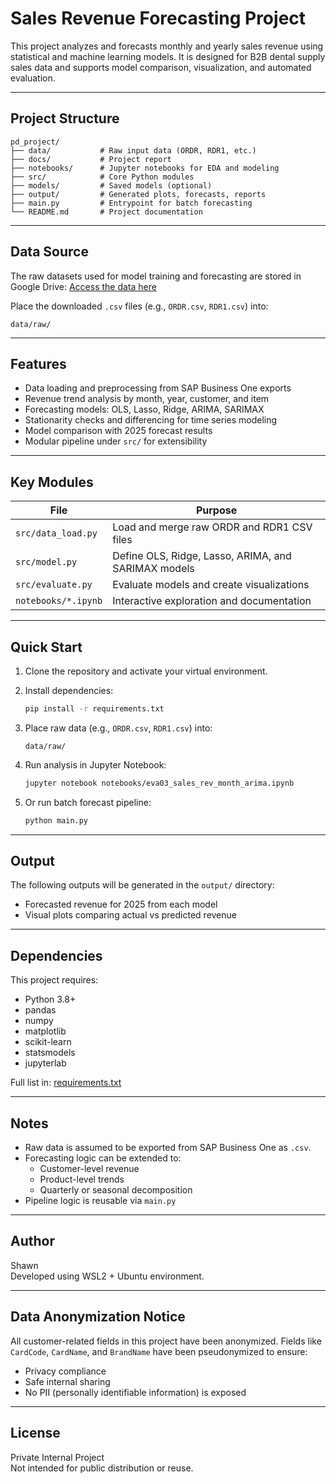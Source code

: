 # Sales Revenue Forecasting Project

This project analyzes and forecasts monthly and yearly sales revenue using statistical and machine learning models.
It is designed for B2B dental supply sales data and supports model comparison, visualization, and automated evaluation.

---

## Project Structure

```
pd_project/
├── data/           # Raw input data (ORDR, RDR1, etc.)
├── docs/           # Project report
├── notebooks/      # Jupyter notebooks for EDA and modeling
├── src/            # Core Python modules
├── models/         # Saved models (optional)
├── output/         # Generated plots, forecasts, reports
├── main.py         # Entrypoint for batch forecasting
└── README.md       # Project documentation
```

---

## Data Source

The raw datasets used for model training and forecasting are stored in Google Drive:
[Access the data here](https://drive.google.com/file/d/1BRCXbkojGUDFKXjmWOpK7IV1GHxwvZj8/view?usp=sharing)

Place the downloaded `.csv` files (e.g., `ORDR.csv`, `RDR1.csv`) into:

```
data/raw/
```

---

## Features

- Data loading and preprocessing from SAP Business One exports
- Revenue trend analysis by month, year, customer, and item
- Forecasting models: OLS, Lasso, Ridge, ARIMA, SARIMAX
- Stationarity checks and differencing for time series modeling
- Model comparison with 2025 forecast results
- Modular pipeline under `src/` for extensibility

---

## Key Modules

| File                   | Purpose                                                  |
|------------------------|----------------------------------------------------------|
| `src/data_load.py`     | Load and merge raw ORDR and RDR1 CSV files               |
| `src/model.py`         | Define OLS, Ridge, Lasso, ARIMA, and SARIMAX models      |
| `src/evaluate.py`      | Evaluate models and create visualizations                |
| `notebooks/*.ipynb`    | Interactive exploration and documentation                |

---

## Quick Start

1. Clone the repository and activate your virtual environment.
2. Install dependencies:
   ```bash
   pip install -r requirements.txt
   ```

3. Place raw data (e.g., `ORDR.csv`, `RDR1.csv`) into:
   ```
   data/raw/
   ```

4. Run analysis in Jupyter Notebook:
   ```bash
   jupyter notebook notebooks/eva03_sales_rev_month_arima.ipynb
   ```

5. Or run batch forecast pipeline:
   ```bash
   python main.py
   ```

---

## Output

The following outputs will be generated in the `output/` directory:

- Forecasted revenue for 2025 from each model
- Visual plots comparing actual vs predicted revenue

---

## Dependencies

This project requires:

- Python 3.8+
- pandas
- numpy
- matplotlib
- scikit-learn
- statsmodels
- jupyterlab

Full list in: [requirements.txt](./requirements.txt)

---

## Notes

- Raw data is assumed to be exported from SAP Business One as `.csv`.
- Forecasting logic can be extended to:
  - Customer-level revenue
  - Product-level trends
  - Quarterly or seasonal decomposition
- Pipeline logic is reusable via `main.py`

---

## Author

Shawn  
Developed using WSL2 + Ubuntu environment.

---

## Data Anonymization Notice

All customer-related fields in this project have been anonymized.
Fields like `CardCode`, `CardName`, and `BrandName` have been pseudonymized to ensure:

- Privacy compliance
- Safe internal sharing
- No PII (personally identifiable information) is exposed

---

## License

Private Internal Project  
Not intended for public distribution or reuse.

